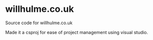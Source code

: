 # willhulme.co.uk
Source code for willhulme.co.uk

Made it a csproj for ease of project management using visual studio.
